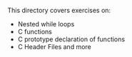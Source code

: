 This directory covers exercises on:
- Nested while loops
- C functions 
- C prototype declaration of functions
- C Header Files and more
